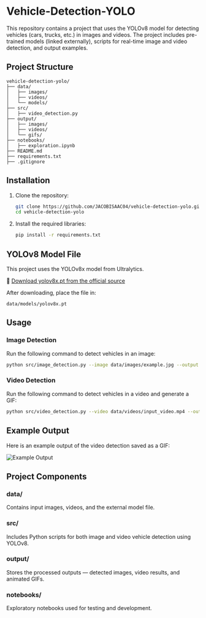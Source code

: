 # Vehicle-Detection-YOLO

This repository contains a project that uses the YOLOv8 model for detecting vehicles (cars, trucks, etc.) in images and videos. The project includes pre-trained models (linked externally), scripts for real-time image and video detection, and output examples.

## Project Structure

```
vehicle-detection-yolo/
├── data/
│   ├── images/
│   ├── videos/
│   └── models/
├── src/
│   ├── video_detection.py
├── output/
│   ├── images/
│   ├── videos/
│   └── gifs/
├── notebooks/
│   ├── exploration.ipynb
├── README.md
├── requirements.txt
├── .gitignore
```

## Installation

1. Clone the repository:
   ```bash
   git clone https://github.com/JACOBISAAC04/vehicle-detection-yolo.git
   cd vehicle-detection-yolo
   ```

2. Install the required libraries:
   ```bash
   pip install -r requirements.txt
   ```

## YOLOv8 Model File

This project uses the YOLOv8x model from Ultralytics.

🔗 [Download yolov8x.pt from the official source](https://github.com/ultralytics/assets/releases/latest)

After downloading, place the file in:

```
data/models/yolov8x.pt
```

## Usage

### Image Detection

Run the following command to detect vehicles in an image:
```bash
python src/image_detection.py --image data/images/example.jpg --output output/images/output_image.jpg
```

### Video Detection

Run the following command to detect vehicles in a video and generate a GIF:
```bash
python src/video_detection.py --video data/videos/input_video.mp4 --output_video output/videos/output_video.mp4 --output_gif output/gifs/output_video.gif
```

## Example Output

Here is an example output of the video detection saved as a GIF:

![Example Output](output/gifs/output_video.gif)

## Project Components

### data/
Contains input images, videos, and the external model file.

### src/
Includes Python scripts for both image and video vehicle detection using YOLOv8.

### output/
Stores the processed outputs — detected images, video results, and animated GIFs.

### notebooks/
Exploratory notebooks used for testing and development.
